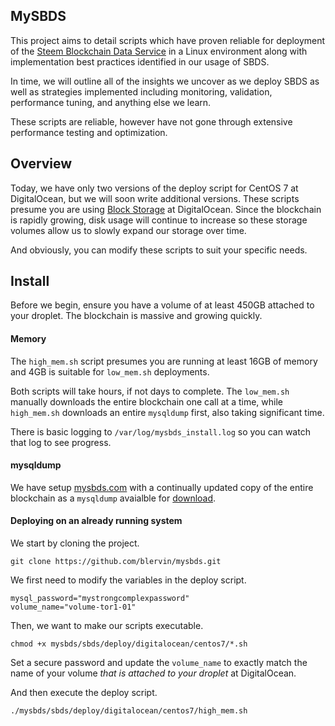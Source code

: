 ## MySBDS
This project aims to detail scripts which have proven reliable for deployment of the [Steem Blockchain Data Service](https://github.com/steemit/sbds) in a Linux environment along with implementation best practices identified in our usage of SBDS.

In time, we will outline all of the insights we uncover as we deploy SBDS as well as strategies implemented including monitoring, validation, performance tuning, and anything else we learn.

These scripts are reliable, however have not gone through extensive performance testing and optimization.

## Overview
Today, we have only two versions of the deploy script for CentOS 7 at DigitalOcean, but we will soon write additional versions. These scripts presume you are using [Block Storage](https://www.digitalocean.com/community/tutorials/how-to-use-block-storage-on-digitalocean) at DigitalOcean. Since the blockchain is rapidly growing, disk usage will continue to increase so these storage volumes allow us to slowly expand our storage over time.

And obviously, you can modify these scripts to suit your specific needs.

## Install
Before we begin, ensure you have a volume of at least 450GB attached to your droplet. The blockchain is massive and growing quickly.

#### Memory
The `high_mem.sh` script presumes you are running at least 16GB of memory and 4GB is suitable for `low_mem.sh` deployments.

Both scripts will take hours, if not days to complete. The `low_mem.sh` manually downloads the entire blockchain one call at a time, while `high_mem.sh` downloads an entire `mysqldump` first, also taking significant time.

There is basic logging to `/var/log/mysbds_install.log` so you can watch that log to see progress.

#### mysqldump
We have setup [mysbds.com](http://www.mysbds.com/) with a continually updated copy of the entire blockchain as a `mysqldump` avaialble for [download](http://download.mysbds.com/latest.tar).

#### Deploying on an already running system

We start by cloning the project.

```
git clone https://github.com/blervin/mysbds.git
```

We first need to modify the variables in the deploy script.
```
mysql_password="mystrongcomplexpassword"
volume_name="volume-tor1-01"
```

Then, we want to make our scripts executable.

```
chmod +x mysbds/sbds/deploy/digitalocean/centos7/*.sh
```

Set a secure password and update the `volume_name` to exactly match the name of your volume *that is attached to your droplet* at DigitalOcean.

And then execute the deploy script.

```
./mysbds/sbds/deploy/digitalocean/centos7/high_mem.sh
```
